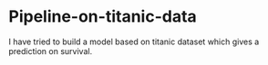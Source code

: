 # Pipeline-on-titanic-data

I have tried to build a model based on titanic dataset which gives a prediction on survival.
